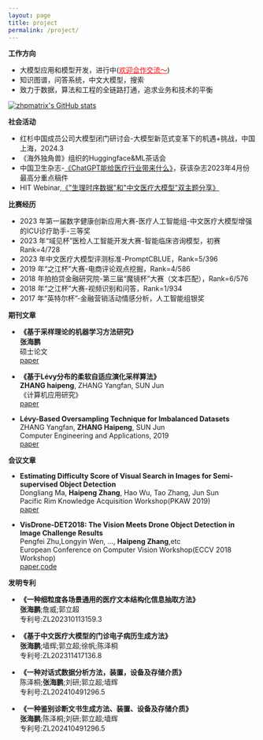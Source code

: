```yaml
---
layout: page
title: project
permalink: /project/
---
```


**工作方向**

- 大模型应用和模型开发，进行中(<font color="red"><u>欢迎合作交流～</u></font>)
- 知识图谱，问答系统，中文大模型，搜索
- 致力于数据，算法和工程的全链路打通，追求业务和技术的平衡

[![zhpmatrix's GitHub stats](https://github-readme-stats-sigma-five.vercel.app/api?username=zhpmatrix&show_icons=truet&include_all_commits=True&hide=contribs)](https://github.com/anuraghazra/github-readme-stats)


**社会活动**

- 红杉中国成员公司大模型闭门研讨会-大模型新范式变革下的机遇+挑战，中国上海，2024.3
- 《海外独角兽》组织的Huggingface&ML茶话会
- 中国卫生杂志-[《ChatGPT能给医疗行业带来什么》](https://mp.weixin.qq.com/s/15z3AL2UQvARW1Sfh7yMQA)，获该杂志2023年4月份最高分重点稿件
- HIT Webinar,[《"生理时序数据"和"中文医疗大模型"双主题分享》](https://mp.weixin.qq.com/s/hGgsAHkorzHuzNN57YxclA)

**比赛经历**

- 2023 年第一届数字健康创新应用大赛-医疗人工智能组-中文医疗大模型增强的ICU诊疗助手-三等奖
- 2023 年“域见杯”医检人工智能开发大赛-智能临床咨询模型，初赛 Rank=4/728
- 2023 年中文医疗大模型评测标准-PromptCBLUE，Rank=5/396
- 2019 年“之江杯”大赛-电商评论观点挖掘，Rank=4/586 
- 2018 年拍拍贷金融研究院-第三届“魔镜杯”大赛（文本匹配），Rank=6/576
- 2018 年“之江杯”大赛-视频识别和问答，Rank=1/934 
- 2017 年“英特尔杯”-金融营销活动情感分析，人工智能组银奖

**期刊文章**

- **《基于采样理论的机器学习方法研究》**<br>**张海鹏**<br>硕士论文<br>[paper](https://cdmd.cnki.com.cn/Article/CDMD-10295-1019228269.htm)
- **《基于Lévy分布的柔软自适应演化采样算法》**<br>**ZHANG haipeng**, ZHANG Yangfan, SUN Jun<br>《计算机应用研究》<br>[paper](http://www.cqvip.com/qk/93231x/20197/7002312489.html)

- **Lévy-Based Oversampling Technique for Imbalanced Datasets**<br>ZHANG Yangfan, **ZHANG Haipeng**, SUN Jun<br>Computer Engineering and Applications, 2019<br>[paper](http://cea.ceaj.org/EN/10.3778/j.issn.1002-8331.1804-0218#1)

**会议文章**
- **Estimating Difficulty Score of Visual Search in Images for Semi-supervised Object Detection**<br>Dongliang Ma, **Haipeng Zhang**, Hao Wu, Tao Zhang, Jun Sun<br>Pacific Rim Knowledge Acquisition Workshop(PKAW 2019)<br>[paper](https://link.springer.com/chapter/10.1007/978-3-030-30639-7_1)

- **VisDrone-DET2018: The Vision Meets Drone Object Detection in Image Challenge Results**<br>Pengfei Zhu,Longyin Wen, ..., **Haipeng Zhang**,etc<br>European Conference on Computer Vision Workshop(ECCV 2018 Workshop)<br>[paper](https://openaccess.thecvf.com/content_ECCVW_2018/papers/11133/Zhu_VisDrone-DET2018_The_Vision_Meets_Drone_Object_Detection_in_Image_Challenge_ECCVW_2018_paper.pdf),[code](https://github.com/zhpmatrix/VisDrone2018)


**发明专利**

- **《一种细粒度各场景通用的医疗文本结构化信息抽取方法》**<br>**张海鹏**;詹威;郭立超<br>专利号:ZL202310113159.3

- **《基于中文医疗大模型的门诊电子病历生成方法》**<br>**张海鹏**;墙辉;郭立超;徐帆;陈泽桐<br>专利号:ZL202311417136.8

- **《一种对话式数据分析方法，装置，设备及存储介质》**<br>陈泽桐;**张海鹏**;刘研;郭立超;墙辉<br>专利号:ZL202410491296.5

- **《一种鉴别诊断文书生成方法、装置、设备及存储介质》**<br>**张海鹏**;陈泽桐;刘研;郭立超;墙辉<br>专利号:ZL202410491296.5
